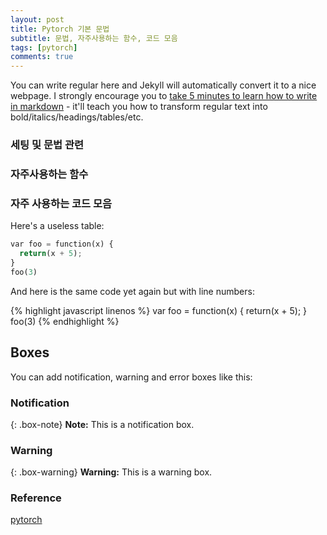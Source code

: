 ```yaml
---
layout: post
title: Pytorch 기본 문법
subtitle: 문법, 자주사용하는 함수, 코드 모음
tags: [pytorch]
comments: true
---
```


You can write regular  here and Jekyll will automatically convert it to a nice webpage.  I strongly encourage you to [take 5 minutes to learn how to write in markdown](http://markdowntutorial.com/) - it'll teach you how to transform regular text into bold/italics/headings/tables/etc.

### 세팅 및 문법 관련

### 자주사용하는 함수

### 자주 사용하는 코드 모음

Here's a useless table:

```python
var foo = function(x) {
  return(x + 5);
}
foo(3)
```

And here is the same code yet again but with line numbers:

{% highlight javascript linenos %}
var foo = function(x) {
  return(x + 5);
}
foo(3)
{% endhighlight %}

## Boxes
You can add notification, warning and error boxes like this:

### Notification

{: .box-note}
**Note:** This is a notification box.

### Warning

{: .box-warning}
**Warning:** This is a warning box.

### Reference
[pytorch](https://gaussian37.github.io/dl-pytorch-snippets/#dataloader%EC%9D%98-pin_memory-1)
